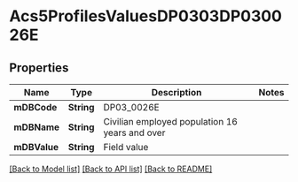 # Acs5ProfilesValuesDP0303DP030026E

## Properties
Name | Type | Description | Notes
------------ | ------------- | ------------- | -------------
**mDBCode** | **String** | DP03_0026E | 
**mDBName** | **String** | Civilian employed population 16 years and over | 
**mDBValue** | **String** | Field value | 

[[Back to Model list]](../README.md#documentation-for-models) [[Back to API list]](../README.md#documentation-for-api-endpoints) [[Back to README]](../README.md)


